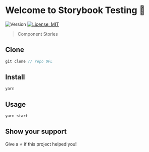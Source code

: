 # Welcome to Storybook Testing 👋

![Version](https://img.shields.io/badge/version-1.0.0-blue.svg?cacheSeconds=2592000)
[![License: MIT](https://img.shields.io/badge/License-MIT-yellow.svg)](#)

> Component Stories

## Clone

```js
git clone // repo UPL

```

## Install

```sh
yarn
```

## Usage

```sh
yarn start
```

## Show your support

Give a ⭐️ if this project helped you!
